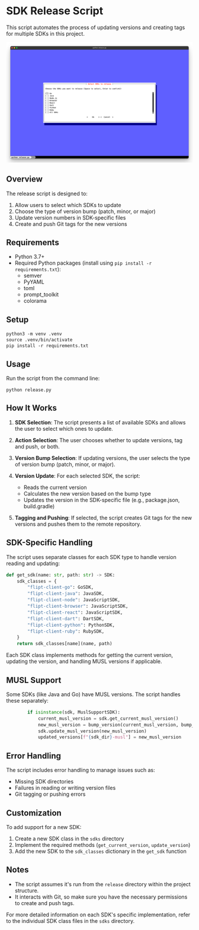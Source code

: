 # SDK Release Script

This script automates the process of updating versions and creating tags for multiple SDKs in this project.

![image](./release.png)

## Overview

The release script is designed to:

1. Allow users to select which SDKs to update
2. Choose the type of version bump (patch, minor, or major)
3. Update version numbers in SDK-specific files
4. Create and push Git tags for the new versions

## Requirements

- Python 3.7+
- Required Python packages (install using `pip install -r requirements.txt`):
  - semver
  - PyYAML
  - toml
  - prompt_toolkit
  - colorama

## Setup

```
python3 -m venv .venv
source .venv/bin/activate
pip install -r requirements.txt
```

## Usage

Run the script from the command line:

```
python release.py
```

## How It Works

1. **SDK Selection**: The script presents a list of available SDKs and allows the user to select which ones to update.

2. **Action Selection**: The user chooses whether to update versions, tag and push, or both.

3. **Version Bump Selection**: If updating versions, the user selects the type of version bump (patch, minor, or major).

4. **Version Update**: For each selected SDK, the script:

   - Reads the current version
   - Calculates the new version based on the bump type
   - Updates the version in the SDK-specific file (e.g., package.json, build.gradle)

5. **Tagging and Pushing**: If selected, the script creates Git tags for the new versions and pushes them to the remote repository.

## SDK-Specific Handling

The script uses separate classes for each SDK type to handle version reading and updating:

```12:23:release/release.py
def get_sdk(name: str, path: str) -> SDK:
    sdk_classes = {
        "flipt-client-go": GoSDK,
        "flipt-client-java": JavaSDK,
        "flipt-client-node": JavaScriptSDK,
        "flipt-client-browser": JavaScriptSDK,
        "flipt-client-react": JavaScriptSDK,
        "flipt-client-dart": DartSDK,
        "flipt-client-python": PythonSDK,
        "flipt-client-ruby": RubySDK,
    }
    return sdk_classes[name](name, path)
```

Each SDK class implements methods for getting the current version, updating the version, and handling MUSL versions if applicable.

## MUSL Support

Some SDKs (like Java and Go) have MUSL versions. The script handles these separately:

```69:73:release/release.py
        if isinstance(sdk, MuslSupportSDK):
            current_musl_version = sdk.get_current_musl_version()
            new_musl_version = bump_version(current_musl_version, bump_type)
            sdk.update_musl_version(new_musl_version)
            updated_versions[f"{sdk_dir}-musl"] = new_musl_version
```

## Error Handling

The script includes error handling to manage issues such as:

- Missing SDK directories
- Failures in reading or writing version files
- Git tagging or pushing errors

## Customization

To add support for a new SDK:

1. Create a new SDK class in the `sdks` directory
2. Implement the required methods (`get_current_version`, `update_version`)
3. Add the new SDK to the `sdk_classes` dictionary in the `get_sdk` function

## Notes

- The script assumes it's run from the `release` directory within the project structure.
- It interacts with Git, so make sure you have the necessary permissions to create and push tags.

For more detailed information on each SDK's specific implementation, refer to the individual SDK class files in the `sdks` directory.
